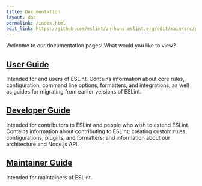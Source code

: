 ```yaml
---
title: Documentation
layout: doc
permalink: /index.html
edit_link: https://github.com/eslint/zh-hans.eslint.org/edit/main/src/pages/index.md
---
```


Welcome to our documentation pages! What would you like to view?

## [User Guide](user-guide/)

Intended for end users of ESLint. Contains information about core rules, configuration, command line options, formatters, and integrations,
as well as guides for migrating from earlier versions of ESLint.

## [Developer Guide](developer-guide/)

Intended for contributors to ESLint and people who wish to extend ESLint. Contains information about contributing to ESLint; creating custom
rules, configurations, plugins, and formatters; and information about our architecture and Node.js API.

## [Maintainer Guide](maintainer-guide/)

Intended for maintainers of ESLint.
